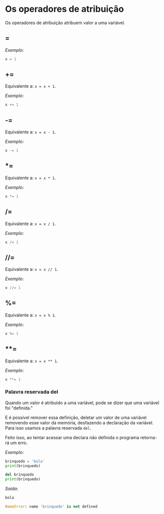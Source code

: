 # Os operadores de atribuição

Os operadores de atribuição atribuem valor a uma variável.

## =

*Exemplo*:
~~~python
x = 1
~~~

## +=

Equivalente a: `x = x + 1`.

*Exemplo*:
~~~python
x += 1
~~~

## -=

Equivalente a: `x = x - 1`.

*Exemplo*:
~~~python
x -= 1
~~~

## *=

Equivalente a: `x = x * 1`.

*Exemplo*:
~~~python
x *= 1
~~~

## /=

Equivalente a: `x = x / 1`.

*Exemplo*:
~~~python
x /= 1
~~~

## //=

Equivalente a: `x = x // 1`.

*Exemplo*:
~~~python
x //= 1
~~~

## %=

Equivalente a: `x = x % 1`.

*Exemplo*:
~~~python
x %= 1
~~~

## **=

Equivalente a: `x = x ** 1`.

*Exemplo*:
~~~python
x **= 1
~~~

### Palavra reservada del

Quando um valor é atribuido a uma variável, pode se dizer que uma variável foi "definida."

E é possível remover essa definição, deletar um valor de uma variável removendo esse valor da memória, desfazendo a declaração da variável. Para isso usamos a palavra reservada `del`.

Feito isso, ao tentar acessar uma declara não definida o programa retorna-rá um erro.

*Exemplo*:
~~~python
brinquedo = 'bola'
print(brinquedo)

del brinquedo
print(brinquedo)
~~~

*Saída*:
~~~python
bola

NameError: name 'brinquedo' is not defined
~~~